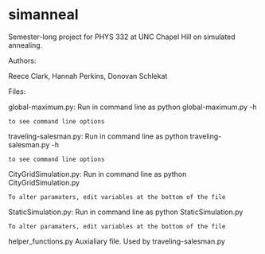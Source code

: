 # simanneal
Semester-long project for PHYS 332 at UNC Chapel Hill on simulated annealing. 

Authors:

Reece Clark, Hannah Perkins, Donovan Schlekat

Files:

global-maximum.py: 
    Run in command line as 
        python global-maximum.py -h
    
    to see command line options


traveling-salesman.py: 
    Run in command line as 
        python traveling-salesman.py -h
    
    to see command line options


CityGridSimulation.py:
    Run in command line as 
        python CityGridSimulation.py
    
    To alter paramaters, edit variables at the bottom of the file


StaticSimulation.py:
    Run in command line as 
        python StaticSimulation.py
    
    To alter paramaters, edit variables at the bottom of the file


helper_functions.py
    Auxialiary file. Used by traveling-salesman.py